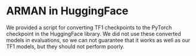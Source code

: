 # ARMAN in HuggingFace

We provided a script for converting TF1 checkpoints to the PyTorch checkpoint in the HuggingFace library. We did not use these converted models in evaluations, so we can not guarantee that it works as well as our TF1 models, but they should not perform poorly.